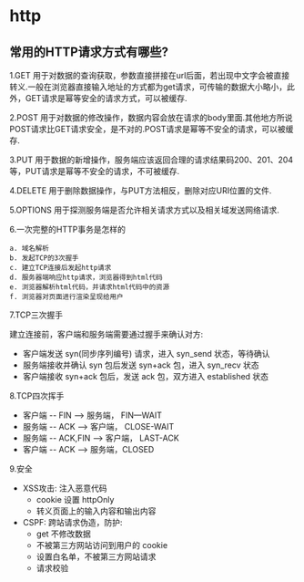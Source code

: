 # http

## 常用的HTTP请求方式有哪些?

1.GET 
用于对数据的查询获取，参数直接拼接在url后面，若出现中文字会被直接转义.一般在浏览器直接输入地址的方式都为get请求，可传输的数据大小略小，此外，GET请求是幂等安全的请求方式，可以被缓存.  

2.POST
用于对数据的修改操作，数据内容会放在请求的body里面.其他地方所说POST请求比GET请求安全，是不对的.POST请求是幂等不安全的请求，可以被缓存.  

3.PUT 
用于数据的新增操作，服务端应该返回合理的请求结果码200、201、204等，PUT请求是幂等不安全的请求，不可被缓存.  

4.DELETE 
用于删除数据操作，与PUT方法相反，删除对应URI位置的文件.    

5.OPTIONS 
用于探测服务端是否允许相关请求方式以及相关域发送网络请求.

6.一次完整的HTTP事务是怎样的
```
a. 域名解析
b. 发起TCP的3次握手
c. 建立TCP连接后发起http请求
d. 服务器端响应http请求，浏览器得到html代码
e. 浏览器解析html代码，并请求html代码中的资源
f. 浏览器对页面进行渲染呈现给用户
```
7.TCP三次握手

建立连接前，客户端和服务端需要通过握手来确认对方:

- 客户端发送 syn(同步序列编号) 请求，进入 syn_send 状态，等待确认
- 服务端接收并确认 syn 包后发送 syn+ack 包，进入 syn_recv 状态
- 客户端接收 syn+ack 包后，发送 ack 包，双方进入 established 状态

8.TCP四次挥手
- 客户端 -- FIN --> 服务端， FIN—WAIT
- 服务端 -- ACK --> 客户端， CLOSE-WAIT
- 服务端 -- ACK,FIN --> 客户端， LAST-ACK
- 客户端 -- ACK --> 服务端，CLOSED

9.安全
- XSS攻击: 注入恶意代码
    - cookie 设置 httpOnly
    - 转义页面上的输入内容和输出内容
- CSPF: 跨站请求伪造，防护:
    - get 不修改数据
    - 不被第三方网站访问到用户的 cookie
    - 设置白名单，不被第三方网站请求
    - 请求校验


 <Vssue title="interview-http" />
